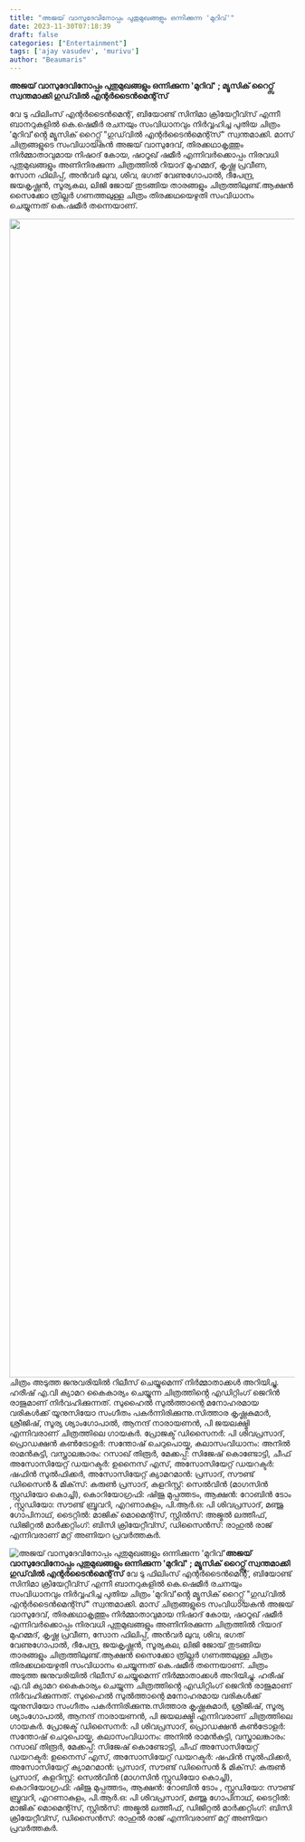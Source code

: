 ```yaml
---
title: "അജയ് വാസുദേവിനോപ്പം പുതുമുഖങ്ങളും ഒന്നിക്കുന്ന 'മുറിവ്'"
date: 2023-11-30T07:18:39
draft: false
categories: ["Entertainment"]
tags: ['ajay vasudev', 'murivu']
author: "Beaumaris"
---
```


<strong>അജയ് വാസുദേവിനോപ്പം പുതുമുഖങ്ങളും ഒന്നിക്കുന്ന 'മുറിവ്' ; മ്യൂസിക് റൈറ്റ്സ് സ്വന്തമാക്കി ഗുഡ്‌വിൽ എന്റർടൈൻമെന്റ്‌സ്</strong>

വേ ടു ഫിലിംസ് എന്റർടൈൻമെന്റ്, ബിയോണ്ട് സിനിമാ ക്രിയേറ്റീവ്സ് എന്നീ ബാനറുകളിൽ കെ.ഷെമീർ രചനയും സംവിധാനവും നിർവ്വഹിച്ച പുതിയ ചിത്രം 'മുറിവ്'ൻ്റെ മ്യൂസിക് റൈറ്റ്സ് "ഗുഡ്‌വിൽ എന്റർടൈൻമെന്റ്സ്" സ്വന്തമാക്കി. മാസ് ചിത്രങ്ങളുടെ സംവിധായകൻ അജയ് വാസുദേവ്, തിരക്കഥാകൃത്തും നിർമ്മാതാവുമായ നിഷാദ് കോയ, ഷാറൂഖ് ഷമീർ എന്നിവർക്കൊപ്പം നിരവധി പുതുമുഖങ്ങളും അണിനിരക്കുന്ന ചിത്രത്തിൽ റിയാദ് മുഹമ്മദ്, കൃഷ്ണ പ്രവീണ, സോന ഫിലിപ്പ്, അൻവർ ലുവ, ശിവ, ഭഗത് വേണുഗോപാൽ, ദീപേന്ദ്ര, ജയകൃഷ്ണൻ, സൂര്യകല, ലിജി ജോയ് തുടങ്ങിയ താരങ്ങളും ചിത്രത്തിലുണ്ട്.ആക്ഷൻ സൈക്കോ ത്രില്ലർ ഗണത്തലുള്ള ചിത്രം തിരക്കഥയെഴുതി സംവിധാനം ചെയ്യുന്നത് കെ.ഷമീർ തന്നെയാണ്.

<img class="size-full wp-image-431796 aligncenter" src="https://cdn.boolokam.com/articles/2023/11/acacacc-1.jpg" alt="" width="1280" height="2048" />ചിത്രം അടുത്ത ജനുവരിയിൽ റിലീസ് ചെയ്യുമെന്ന് നിർമ്മാതാക്കൾ അറിയിച്ചു. ഹരീഷ് എ.വി ക്യാമറ കൈകാര്യം ചെയ്യുന്ന ചിത്രത്തിൻ്റെ എഡിറ്റിംഗ് ജെറിൻ രാജുമാണ് നിർവഹിക്കുന്നത്. സുഹൈൽ സുൽത്താന്റെ മനോഹരമായ വരികൾക്ക് യൂനുസിയോ സംഗീതം പകർന്നിരിക്കുന്നു.സിത്താര കൃഷ്ണകുമാർ, ശ്രീജിഷ്, സൂര്യ ശ്യാംഗോപാൽ, ആനന്ദ് നാരായണൻ, പി ജയലക്ഷ്മി എന്നിവരാണ് ചിത്രത്തിലെ ഗായകർ. പ്രോജക്ട് ഡിസൈനർ: പി ശിവപ്രസാദ്, പ്രൊഡക്ഷൻ കൺട്രോളർ: സന്തോഷ് ചെറുപൊയ്ക, കലാസംവിധാനം: അനിൽ രാമൻകുട്ടി, വസ്ത്രാലങ്കാരം: റസാഖ് തിരൂർ, മേക്കപ്പ്: സിജേഷ് കൊണ്ടോട്ടി, ചീഫ് അസോസിയേറ്റ് ഡയറക്ടർ: ഉനൈസ് എസ്, അസോസിയേറ്റ് ഡയറക്ടർ: ഷഫിൻ സുൽഫിക്കർ, അസോസിയേറ്റ് ക്യാമറമാൻ: പ്രസാദ്, സൗണ്ട് ഡിസൈൻ &amp; മിക്‌സ്: കരുൺ പ്രസാദ്, കളറിസ്റ്റ്: സെൽവിൻ (മാഗസിൻ സ്റ്റുഡിയോ കൊച്ചി), കൊറിയോഗ്രഫി: ഷിജു മുപ്പത്തടം, ആക്ഷൻ: റോബിൻ ടോം , സ്റ്റുഡിയോ: സൗണ്ട് ബ്രൂവറി, എറണാകുളം, പി.ആർ.ഒ: പി ശിവപ്രസാദ്, മഞ്ജു ഗോപിനാഥ്, ടൈറ്റിൽ: മാജിക് മൊമെന്റ്സ്, സ്റ്റിൽസ്: അജ്മൽ ലത്തീഫ്, ഡിജിറ്റൽ മാർക്കറ്റിംഗ്: ബിസി ക്രിയേറ്റീവ്സ്, ഡിസൈൻസ്: രാഹുൽ രാജ് എന്നിവരാണ് മറ്റ് അണിയറ പ്രവർത്തകർ.


![അജയ് വാസുദേവിനോപ്പം പുതുമുഖങ്ങളും ഒന്നിക്കുന്ന 'മുറിവ്'](https://cdn.boolokam.com/articles/2023/11/acacacc-1.jpg)**അജയ് വാസുദേവിനോപ്പം പുതുമുഖങ്ങളും ഒന്നിക്കുന്ന 'മുറിവ്' ; മ്യൂസിക് റൈറ്റ്സ് സ്വന്തമാക്കി ഗുഡ്‌വിൽ എന്റർടൈൻമെന്റ്‌സ്** വേ ടു ഫിലിംസ് എന്റർടൈൻമെന്റ്, ബിയോണ്ട് സിനിമാ ക്രിയേറ്റീവ്സ് എന്നീ ബാനറുകളിൽ കെ.ഷെമീർ രചനയും സംവിധാനവും നിർവ്വഹിച്ച പുതിയ ചിത്രം 'മുറിവ്'ൻ്റെ മ്യൂസിക് റൈറ്റ്സ് "ഗുഡ്‌വിൽ എന്റർടൈൻമെന്റ്സ്" സ്വന്തമാക്കി. മാസ് ചിത്രങ്ങളുടെ സംവിധായകൻ അജയ് വാസുദേവ്, തിരക്കഥാകൃത്തും നിർമ്മാതാവുമായ നിഷാദ് കോയ, ഷാറൂഖ് ഷമീർ എന്നിവർക്കൊപ്പം നിരവധി പുതുമുഖങ്ങളും അണിനിരക്കുന്ന ചിത്രത്തിൽ റിയാദ് മുഹമ്മദ്, കൃഷ്ണ പ്രവീണ, സോന ഫിലിപ്പ്, അൻവർ ലുവ, ശിവ, ഭഗത് വേണുഗോപാൽ, ദീപേന്ദ്ര, ജയകൃഷ്ണൻ, സൂര്യകല, ലിജി ജോയ് തുടങ്ങിയ താരങ്ങളും ചിത്രത്തിലുണ്ട്.ആക്ഷൻ സൈക്കോ ത്രില്ലർ ഗണത്തലുള്ള ചിത്രം തിരക്കഥയെഴുതി സംവിധാനം ചെയ്യുന്നത് കെ.ഷമീർ തന്നെയാണ്. ചിത്രം അടുത്ത ജനുവരിയിൽ റിലീസ് ചെയ്യുമെന്ന് നിർമ്മാതാക്കൾ അറിയിച്ചു. ഹരീഷ് എ.വി ക്യാമറ കൈകാര്യം ചെയ്യുന്ന ചിത്രത്തിൻ്റെ എഡിറ്റിംഗ് ജെറിൻ രാജുമാണ് നിർവഹിക്കുന്നത്. സുഹൈൽ സുൽത്താന്റെ മനോഹരമായ വരികൾക്ക് യൂനുസിയോ സംഗീതം പകർന്നിരിക്കുന്നു.സിത്താര കൃഷ്ണകുമാർ, ശ്രീജിഷ്, സൂര്യ ശ്യാംഗോപാൽ, ആനന്ദ് നാരായണൻ, പി ജയലക്ഷ്മി എന്നിവരാണ് ചിത്രത്തിലെ ഗായകർ. പ്രോജക്ട് ഡിസൈനർ: പി ശിവപ്രസാദ്, പ്രൊഡക്ഷൻ കൺട്രോളർ: സന്തോഷ് ചെറുപൊയ്ക, കലാസംവിധാനം: അനിൽ രാമൻകുട്ടി, വസ്ത്രാലങ്കാരം: റസാഖ് തിരൂർ, മേക്കപ്പ്: സിജേഷ് കൊണ്ടോട്ടി, ചീഫ് അസോസിയേറ്റ് ഡയറക്ടർ: ഉനൈസ് എസ്, അസോസിയേറ്റ് ഡയറക്ടർ: ഷഫിൻ സുൽഫിക്കർ, അസോസിയേറ്റ് ക്യാമറമാൻ: പ്രസാദ്, സൗണ്ട് ഡിസൈൻ & മിക്‌സ്: കരുൺ പ്രസാദ്, കളറിസ്റ്റ്: സെൽവിൻ (മാഗസിൻ സ്റ്റുഡിയോ കൊച്ചി), കൊറിയോഗ്രഫി: ഷിജു മുപ്പത്തടം, ആക്ഷൻ: റോബിൻ ടോം , സ്റ്റുഡിയോ: സൗണ്ട് ബ്രൂവറി, എറണാകുളം, പി.ആർ.ഒ: പി ശിവപ്രസാദ്, മഞ്ജു ഗോപിനാഥ്, ടൈറ്റിൽ: മാജിക് മൊമെന്റ്സ്, സ്റ്റിൽസ്: അജ്മൽ ലത്തീഫ്, ഡിജിറ്റൽ മാർക്കറ്റിംഗ്: ബിസി ക്രിയേറ്റീവ്സ്, ഡിസൈൻസ്: രാഹുൽ രാജ് എന്നിവരാണ് മറ്റ് അണിയറ പ്രവർത്തകർ.
